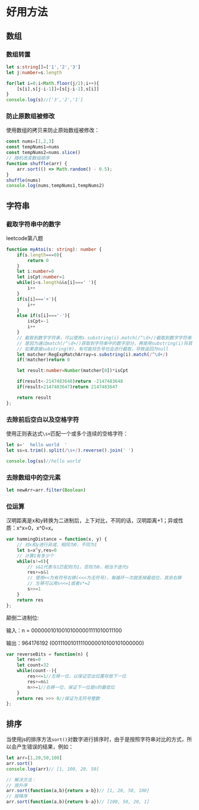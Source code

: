 # 好用方法

## 数组

### 数组转置
```ts
let s:string[]=['1','2','3']
let j:number=s.length

for(let i=0;i<Math.floor(j/2);i++){
    [s[i],s[j-i-1]]=[s[j-i-1],s[i]]
}
console.log(s)//['3','2','1']
```

### 防止原数组被修改
使用数组的拷贝来防止原始数组被修改：
```js
const nums=[1,2,3]
const tempNums1=nums
const tempNums2=nums.slice()
// 随机改变数组顺序
function shuffle(arr) {
    arr.sort(() => Math.random() - 0.5);
}
shuffle(nums)
console.log(nums,tempNums1,tempNums2)
```

## 字符串

### 截取字符串中的数字
leetcode第八题
```ts
function myAtoi(s: string): number {
    if(s.length===0){
        return 0
    }
    let i:number=0
    let isCpt:number=1
    while(i<s.length&&s[i]===' '){
        i++
    }
    if(s[i]==='+'){
        i++
    }
    else if(s[i]==='-'){
        isCpt=-1
        i++
    }
    // 截取到数字字符串，可以使用s.substring(i).match(/^\d+/)截取到数字字符串
    // 是因为通过match(/^\d+/)获取到字符串中的数字部分，再使用substring(i)将其截取出来
    // 如果直接substring(0)，有可能将负号也会进行截取，导致返回为null
    let matcher:RegExpMatchArray=s.substring(i).match(/^\d+/)
    if(!matcher)return 0

    let result:number=Number(matcher[0])*isCpt

    if(result<-2147483648)return -2147483648
    if(result>2147483647)return 2147483647

    return result
};
```

### 去除前后空白以及空格字符
使用正则表达式`\s+`匹配一个或多个连续的空格字符：
```ts
let s='  hello world  '
let ss=s.trim().split(/\s+/).reverse().join(' ')

console.log(ss)//hello world
```

### 去除数组中的空元素
```ts
let newArr=arr.filter(Boolean)
```

### 位运算
汉明距离是x和y转换为二进制后，上下对比，不同的话，汉明距离+1；异或性质：x^x=0，x^0=x。
```js
var hammingDistance = function(x, y) {
    // 对x和y进行异或，相同为0，不同为1
    let s=x^y,res=0
    // 计算1有多少个
    while(s!=0){
        // s&1代表与1匹配则为1，否则为0，相当于迭代s
        res+=s&1
        // 使用<<为有符号右移(<<<为无符号)，每循环一次就丢掉最低位，其余右移
        // 左移可以用s<<=1或者s*=2
        s>>=1
    }
    return res
};
```

颠倒二进制位:

输入：n = 00000010100101000001111010011100

输出：964176192 (00111001011110000010100101000000)
```js
var reverseBits = function(n) {
    let res=0
    let count=32
    while(count--){
        res<<=1//左移一位，以保证空出位置存放下一位
        res+=n&1
        n>>=1//右移一位，保证下一位是n的最低位
    }
    return res >>> 0//保证为无符号整数
};
```

## 排序
当使用js的排序方法`sort()`对数字进行排序时，由于是按照字符串对比的方式，所以会产生错误的结果，例如：
```js
let arr=[1,20,50,100]
arr.sort()
console.log(arr)// [1, 100, 20, 50]

// 解决方法：
// 按升序
arr.sort(function(a,b){return a-b})// [1, 20, 50, 100]
// 按降序
arr.sort(function(a,b){return b-a})// [100, 50, 20, 1]
```
